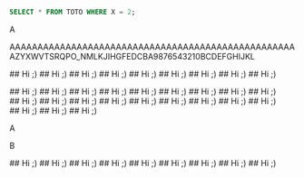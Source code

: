 <!DOCTYPE html>
<html>
<head>
    <title>Example</title>
    <link rel="stylesheet" href="./index.css">
    <script src="./index.js" type="module" defer></script>
</head>
<body>
<main>
<frame-uca-plain>

```sql
SELECT * FROM TOTO WHERE X = 2;
```

</frame-uca-plain>
<frame-uca-title
    caption= "TITLE"
    author = "Denis MIGDAL"
    mail   = "denis.migdal@uca.fr">
</frame-uca-title>
<section>A</section>
<section>

AAAAAAAAAAAAAAAAAAAAAAAAAAAAAAAAAAAAAAAAAAAAAAAAAAAAZYXWVTSRQPO_NMLKJIHGFEDCBA9876543210BCDEFGHIJKL


## Hi ;)
## Hi ;)
## Hi ;)
## Hi ;)
## Hi ;)
## Hi ;)
## Hi ;)
## Hi ;)
## Hi ;)

## Hi ;)
## Hi ;)
## Hi ;)
## Hi ;)
## Hi ;)
## Hi ;)
## Hi ;)
## Hi ;)
## Hi ;)
## Hi ;)
## Hi ;)
## Hi ;)
## Hi ;)
## Hi ;)
## Hi ;)
## Hi ;)
## Hi ;)
## Hi ;)
## Hi ;)
## Hi ;)
## Hi ;)

A</section><section>B</section>

## Hi ;)
## Hi ;)
## Hi ;)
## Hi ;)
## Hi ;)
## Hi ;)
## Hi ;)
## Hi ;)
## Hi ;)

</main>
</body>

<script><!-- TODO -->

</script>

</html>